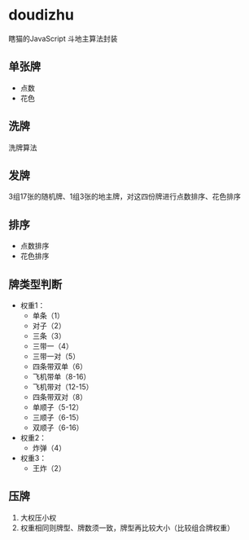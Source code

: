 # doudizhu
瞎猫的JavaScript 斗地主算法封装

## 单张牌
- 点数
- 花色
## 洗牌
洗牌算法
## 发牌
3组17张的随机牌、1组3张的地主牌，对这四份牌进行点数排序、花色排序
## 排序
- 点数排序
- 花色排序
## 牌类型判断
- 权重1：
    - 单条（1）
    - 对子（2）
    - 三条（3）
    - 三带一（4）
    - 三带一对（5）
    - 四条带双单（6）
    - 飞机带单（8-16）
    - 飞机带对（12-15）
    - 四条带双对（8）
    - 单顺子（5-12）
    - 三顺子（6-15）
    - 双顺子（6-16）
- 权重2：
    - 炸弹（4）
- 权重3：
    - 王炸（2）
## 压牌
1. 大权压小权
2. 权重相同则牌型、牌数须一致，牌型再比较大小（比较组合牌权重）